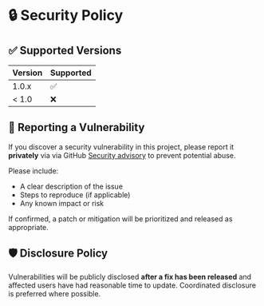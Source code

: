 # 🔒 Security Policy

## ✅ Supported Versions

| Version | Supported          |
|---------|--------------------|
| 1.0.x   | :white_check_mark: |
| < 1.0   | :x:                |

## 🚨 Reporting a Vulnerability

If you discover a security vulnerability in this project, please report it **privately** via via GitHub [Security advisory](https://github.com/VIPnytt/Frekvens/security) to prevent potential abuse.

Please include:

- A clear description of the issue
- Steps to reproduce (if applicable)
- Any known impact or risk

If confirmed, a patch or mitigation will be prioritized and released as appropriate.

## 🛡️ Disclosure Policy

Vulnerabilities will be publicly disclosed **after a fix has been released** and affected users have had reasonable time to update. Coordinated disclosure is preferred where possible.
